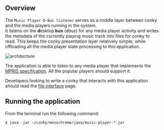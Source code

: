 ## Overview
The `Music Player D-Bus listener` serves as a middle layer between conky and the media players running in the system.  
It listens on the **d**esktop **bus** (dbus) for any media player activity and writes the metadata of the
currently playing music track into files for conky to read.  This keeps the conky presentation layer relatively simple,
while offloading all the media player state processing to this application.

![architecture](images/architecture.png)

The application is able to listen to any media player that implements the [MPRIS specification](https://www.freedesktop.org/wiki/Specifications/mpris-spec/).  All the popular players should support it.

Developers looking to write a conky that interacts with this application should read the [file interface](interface.html)
page.

## Running the application
From the terminal run the following command:
```commandline
$ java -jar ~/conky/monochrome/java/music-player-*.jar
```